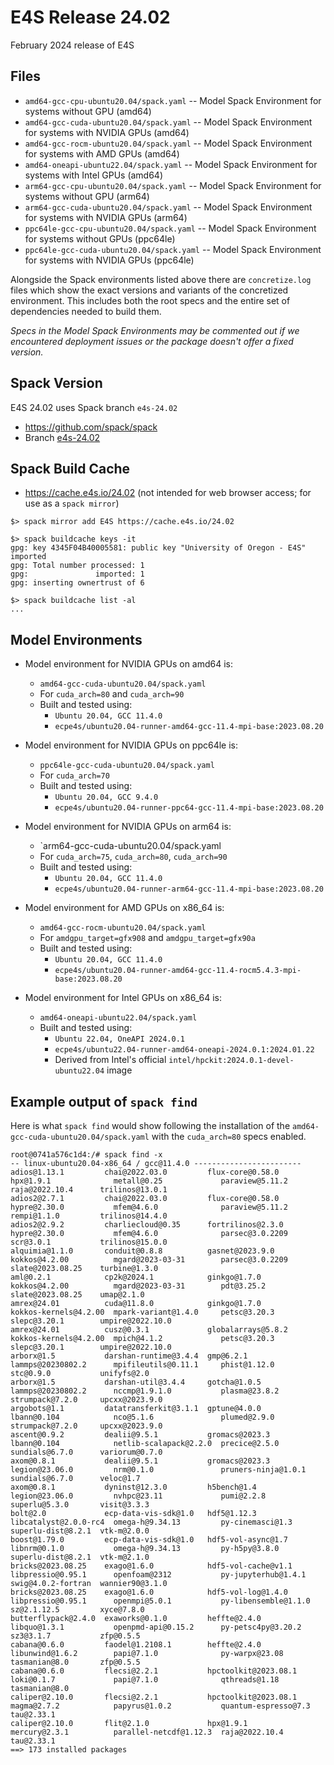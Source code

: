 # E4S Release 24.02

February 2024 release of E4S

## Files

* `amd64-gcc-cpu-ubuntu20.04/spack.yaml` -- Model Spack Environment for systems without GPU (amd64)
* `amd64-gcc-cuda-ubuntu20.04/spack.yaml` -- Model Spack Environment for systems with NVIDIA GPUs (amd64)
* `amd64-gcc-rocm-ubuntu20.04/spack.yaml` -- Model Spack Environment for systems with AMD GPUs (amd64)
* `amd64-oneapi-ubuntu22.04/spack.yaml` -- Model Spack Environment for systems with Intel GPUs (amd64)
* `arm64-gcc-cpu-ubuntu20.04/spack.yaml` -- Model Spack Environment for systems without GPU (arm64)
* `arm64-gcc-cuda-ubuntu20.04/spack.yaml` -- Model Spack Environment for systems with NVIDIA GPUs (arm64)
* `ppc64le-gcc-cpu-ubuntu20.04/spack.yaml` -- Model Spack Environment for systems without GPUs (ppc64le)
* `ppc64le-gcc-cuda-ubuntu20.04/spack.yaml` -- Model Spack Environment for systems with NVIDIA GPUs (ppc64le)

Alongside the Spack environments listed above there are `concretize.log` files which show the exact versions and variants of the concretized environment. This includes both the root specs and the entire set of dependencies needed to build them.

*Specs in the Model Spack Environments may be commented out if we encountered deployment issues or the package doesn't offer a fixed version.*


## Spack Version

E4S 24.02 uses Spack branch `e4s-24.02`
* https://github.com/spack/spack
* Branch [e4s-24.02](https://github.com/spack/spack/tree/e4s-24.02)


## Spack Build Cache

* https://cache.e4s.io/24.02 (not intended for web browser access; for use as a `spack mirror`)

```
$> spack mirror add E4S https://cache.e4s.io/24.02

$> spack buildcache keys -it
gpg: key 4345F04B40005581: public key "University of Oregon - E4S" imported
gpg: Total number processed: 1
gpg:               imported: 1
gpg: inserting ownertrust of 6

$> spack buildcache list -al
...
```

## Model Environments

* Model environment for NVIDIA GPUs on amd64 is:
  * `amd64-gcc-cuda-ubuntu20.04/spack.yaml`
  * For `cuda_arch=80` and `cuda_arch=90`
  * Built and tested using:
    * `Ubuntu 20.04, GCC 11.4.0`
    * `ecpe4s/ubuntu20.04-runner-amd64-gcc-11.4-mpi-base:2023.08.20`

* Model environment for NVIDIA GPUs on ppc64le is:
  * `ppc64le-gcc-cuda-ubuntu20.04/spack.yaml`
  * For `cuda_arch=70`
  * Built and tested using:
    * `Ubuntu 20.04, GCC 9.4.0`
    * `ecpe4s/ubuntu20.04-runner-ppc64-gcc-11.4-mpi-base:2023.08.20`

* Model environment for NVIDIA GPUs on arm64 is:
  * `arm64-gcc-cuda-ubuntu20.04/spack.yaml
  * For `cuda_arch=75`, `cuda_arch=80`, `cuda_arch=90`
  * Built and tested using:
    * `Ubuntu 20.04, GCC 11.4.0`
    * `ecpe4s/ubuntu20.04-runner-arm64-gcc-11.4-mpi-base:2023.08.20`

* Model environment for AMD GPUs on x86_64 is:
  * `amd64-gcc-rocm-ubuntu20.04/spack.yaml`
  * For `amdgpu_target=gfx908` and `amdgpu_target=gfx90a`
  * Built and tested using:
    * `Ubuntu 20.04, GCC 11.4.0`
    * `ecpe4s/ubuntu20.04-runner-amd64-gcc-11.4-rocm5.4.3-mpi-base:2023.08.20`

* Model environment for Intel GPUs on x86_64 is:
  * `amd64-oneapi-ubuntu22.04/spack.yaml`
  * Built and tested using:
    * `Ubuntu 22.04, OneAPI 2024.0.1`
    * `ecpe4s/ubuntu22.04-runner-amd64-oneapi-2024.0.1:2024.01.22`
    * Derived from Intel's official `intel/hpckit:2024.0.1-devel-ubuntu22.04` image

## Example output of `spack find`

Here is what `spack find` would show following the installation of the `amd64-gcc-cuda-ubuntu20.04/spack.yaml` with the `cuda_arch=80` specs enabled.

```
root@0741a576c1d4:/# spack find -x
-- linux-ubuntu20.04-x86_64 / gcc@11.4.0 ------------------------
adios@1.13.1         chai@2022.03.0         flux-core@0.58.0      hpx@1.9.1              metall@0.25             paraview@5.11.2       raja@2022.10.4      trilinos@13.0.1
adios2@2.7.1         chai@2022.03.0         flux-core@0.58.0      hypre@2.30.0           mfem@4.6.0              paraview@5.11.2       rempi@1.1.0         trilinos@14.4.0
adios2@2.9.2         charliecloud@0.35      fortrilinos@2.3.0     hypre@2.30.0           mfem@4.6.0              parsec@3.0.2209       scr@3.0.1           trilinos@15.0.0
alquimia@1.1.0       conduit@0.8.8          gasnet@2023.9.0       kokkos@4.2.00          mgard@2023-03-31        parsec@3.0.2209       slate@2023.08.25    turbine@1.3.0
aml@0.2.1            cp2k@2024.1            ginkgo@1.7.0          kokkos@4.2.00          mgard@2023-03-31        pdt@3.25.2            slate@2023.08.25    umap@2.1.0
amrex@24.01          cuda@11.8.0            ginkgo@1.7.0          kokkos-kernels@4.2.00  mpark-variant@1.4.0     petsc@3.20.3          slepc@3.20.1        umpire@2022.10.0
amrex@24.01          cusz@0.3.1             globalarrays@5.8.2    kokkos-kernels@4.2.00  mpich@4.1.2             petsc@3.20.3          slepc@3.20.1        umpire@2022.10.0
arborx@1.5           darshan-runtime@3.4.4  gmp@6.2.1             lammps@20230802.2      mpifileutils@0.11.1     phist@1.12.0          stc@0.9.0           unifyfs@2.0
arborx@1.5           darshan-util@3.4.4     gotcha@1.0.5          lammps@20230802.2      nccmp@1.9.1.0           plasma@23.8.2         strumpack@7.2.0     upcxx@2023.9.0
argobots@1.1         datatransferkit@3.1.1  gptune@4.0.0          lbann@0.104            nco@5.1.6               plumed@2.9.0          strumpack@7.2.0     upcxx@2023.9.0
ascent@0.9.2         dealii@9.5.1           gromacs@2023.3        lbann@0.104            netlib-scalapack@2.2.0  precice@2.5.0         sundials@6.7.0      variorum@0.7.0
axom@0.8.1           dealii@9.5.1           gromacs@2023.3        legion@23.06.0         nrm@0.1.0               pruners-ninja@1.0.1   sundials@6.7.0      veloc@1.7
axom@0.8.1           dyninst@12.3.0         h5bench@1.4           legion@23.06.0         nvhpc@23.11             pumi@2.2.8            superlu@5.3.0       visit@3.3.3
bolt@2.0             ecp-data-vis-sdk@1.0   hdf5@1.12.3           libcatalyst@2.0.0-rc4  omega-h@9.34.13         py-cinemasci@1.3      superlu-dist@8.2.1  vtk-m@2.0.0
boost@1.79.0         ecp-data-vis-sdk@1.0   hdf5-vol-async@1.7    libnrm@0.1.0           omega-h@9.34.13         py-h5py@3.8.0         superlu-dist@8.2.1  vtk-m@2.1.0
bricks@2023.08.25    exago@1.6.0            hdf5-vol-cache@v1.1   libpressio@0.95.1      openfoam@2312           py-jupyterhub@1.4.1   swig@4.0.2-fortran  wannier90@3.1.0
bricks@2023.08.25    exago@1.6.0            hdf5-vol-log@1.4.0    libpressio@0.95.1      openmpi@5.0.1           py-libensemble@1.1.0  sz@2.1.12.5         xyce@7.8.0
butterflypack@2.4.0  exaworks@0.1.0         heffte@2.4.0          libquo@1.3.1           openpmd-api@0.15.2      py-petsc4py@3.20.2    sz3@3.1.7           zfp@0.5.5
cabana@0.6.0         faodel@1.2108.1        heffte@2.4.0          libunwind@1.6.2        papi@7.1.0              py-warpx@23.08        tasmanian@8.0       zfp@0.5.5
cabana@0.6.0         flecsi@2.2.1           hpctoolkit@2023.08.1  loki@0.1.7             papi@7.1.0              qthreads@1.18         tasmanian@8.0
caliper@2.10.0       flecsi@2.2.1           hpctoolkit@2023.08.1  magma@2.7.2            papyrus@1.0.2           quantum-espresso@7.3  tau@2.33.1
caliper@2.10.0       flit@2.1.0             hpx@1.9.1             mercury@2.3.1          parallel-netcdf@1.12.3  raja@2022.10.4        tau@2.33.1
==> 173 installed packages
```

